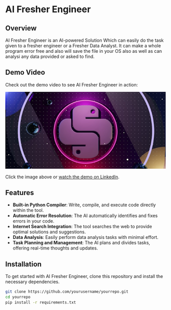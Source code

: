 # AI Fresher Engineer

## Overview

AI Fresher Engineer is an AI-powered Solution Which can easily do the task given to a fresher engineer or a Fresher Data Analyst. It can make a whole program error free and also will save the file in your OS also as well as can analysi any data provided or asked to find.

## Demo Video

Check out the demo video to see AI Fresher Engineer in action:

[![AI Fresher Engineer Demo](https://raw.githubusercontent.com/gauravsinha12/AI-Fresher-Software-Engineer/main/brecht-corbeel-QUwM2LDVs3A-unsplash.jpg)](https://www.linkedin.com/posts/gaurav-sinha-pro108_ai-coding-developertools-activity-7228961814791806976-ctmE?utm_source=share&utm_medium=member_desktop)

Click the image above or [watch the demo on LinkedIn](https://www.linkedin.com/posts/gaurav-sinha-pro108_ai-coding-developertools-activity-7228961814791806976-ctmE?utm_source=share&utm_medium=member_desktop).

## Features

- **Built-in Python Compiler**: Write, compile, and execute code directly within the tool.
- **Automatic Error Resolution**: The AI automatically identifies and fixes errors in your code.
- **Internet Search Integration**: The tool searches the web to provide optimal solutions and suggestions.
- **Data Analysis**: Easily perform data analysis tasks with minimal effort.
- **Task Planning and Management**: The AI plans and divides tasks, offering real-time thoughts and updates.

## Installation

To get started with AI Fresher Engineer, clone this repository and install the necessary dependencies.

```bash
git clone https://github.com/yourusername/yourrepo.git
cd yourrepo
pip install -r requirements.txt
